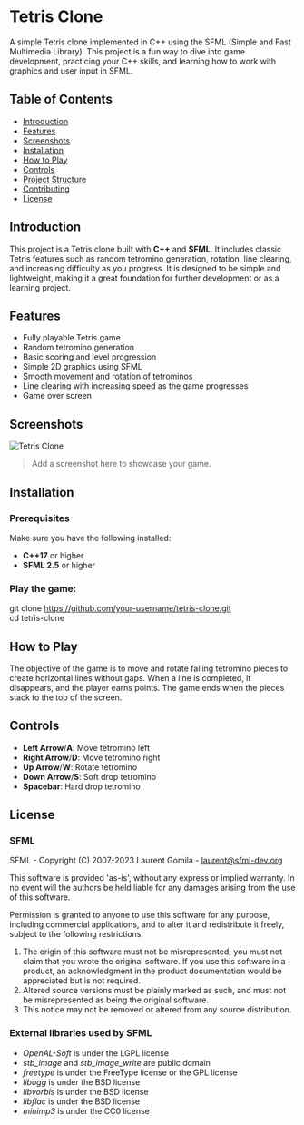 # Tetris Clone

A simple Tetris clone implemented in C++ using the SFML (Simple and Fast Multimedia Library). This project is a fun way to dive into game development, practicing your C++ skills, and learning how to work with graphics and user input in SFML.

## Table of Contents
- [Introduction](#introduction)
- [Features](#features)
- [Screenshots](#screenshots)
- [Installation](#installation)
- [How to Play](#how-to-play)
- [Controls](#controls)
- [Project Structure](#project-structure)
- [Contributing](#contributing)
- [License](#license)

## Introduction
This project is a Tetris clone built with **C++** and **SFML**. It includes classic Tetris features such as random tetromino generation, rotation, line clearing, and increasing difficulty as you progress. It is designed to be simple and lightweight, making it a great foundation for further development or as a learning project.

## Features
- Fully playable Tetris game
- Random tetromino generation
- Basic scoring and level progression
- Simple 2D graphics using SFML
- Smooth movement and rotation of tetrominos
- Line clearing with increasing speed as the game progresses
- Game over screen

## Screenshots
![Tetris Clone](path/to/screenshot.png)

> Add a screenshot here to showcase your game.

## Installation

### Prerequisites
Make sure you have the following installed:
- **C++17** or higher
- **SFML 2.5** or higher

### Play the game:
git clone https://github.com/your-username/tetris-clone.git<br>
cd tetris-clone
   
## How to Play
The objective of the game is to move and rotate falling tetromino pieces to create horizontal lines without gaps. When a line is completed, it disappears, and the player earns points. The game ends when the pieces stack to the top of the screen.

## Controls
- **Left Arrow**/**A**: Move tetromino left
- **Right Arrow**/**D**: Move tetromino right
- **Up Arrow**/**W**: Rotate tetromino
- **Down Arrow**/**S**: Soft drop tetromino
- **Spacebar**: Hard drop tetromino
## License
### SFML

SFML - Copyright (C) 2007-2023 Laurent Gomila - laurent@sfml-dev.org

This software is provided 'as-is', without any express or implied warranty. In no event will the authors be held liable for any damages arising from the use of this software.

Permission is granted to anyone to use this software for any purpose, including commercial applications, and to alter it and redistribute it freely, subject to the following restrictions:

  1. The origin of this software must not be misrepresented; you must not claim that you wrote the original software.  If you use this software in a product, an acknowledgment in the product documentation would be appreciated but is not required.
  2. Altered source versions must be plainly marked as such, and must not be misrepresented as being the original software.
  3. This notice may not be removed or altered from any source distribution.

### External libraries used by SFML

  * _OpenAL-Soft_ is under the LGPL license
  * _stb_image_ and _stb_image_write_ are public domain
  * _freetype_ is under the FreeType license or the GPL license
  * _libogg_ is under the BSD license
  * _libvorbis_ is under the BSD license
  * _libflac_ is under the BSD license
  * _minimp3_ is under the CC0 license
